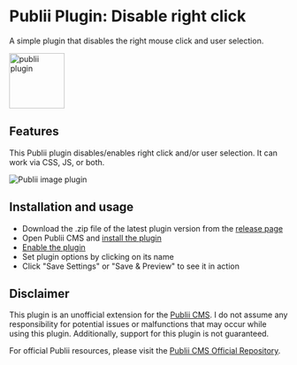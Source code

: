 # Publii Plugin: Disable right click

A simple plugin that disables the right mouse click and user selection.  
<p><img height="100" alt="publii plugin" title="Disable right click icons" src="https://raw.githubusercontent.com/gpsblues/Publii-Plugin-Disable-right-click/a131ba7eab9c150b519b86556a1ff04438261b0f/assets/thumbnail.svg"></p>

## Features
This Publii plugin disables/enables right click and/or user selection. It can work via CSS, JS, or both.

![Publii image plugin](https://raw.githubusercontent.com/gpsblues/Publii-Plugin-Disable-right-click/refs/heads/main/.assets/screen1.png)

## Installation and usage
- Download the .zip file of the latest plugin version from the [release page](https://github.com/gpsblues/Publii-Plugin-Disable-right-click/releases/)
- Open Publii CMS and [install the plugin](https://getpublii.com/docs/plugins.html#installingplugins)
- [Enable the plugin](https://getpublii.com/docs/plugins.html#enablingplugins)
- Set plugin options by clicking on its name
- Click "Save Settings" or "Save & Preview" to see it in action

## Disclaimer
This plugin is an unofficial extension for the [Publii CMS](https://getpublii.com/). I do not assume any responsibility for potential issues or malfunctions that may occur while using this plugin. Additionally, support for this plugin is not guaranteed.

For official Publii resources, please visit the [Publii CMS Official Repository](https://marketplace.getpublii.com/plugins/).

